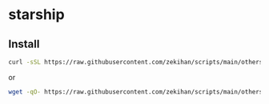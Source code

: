 # starship

## Install

```bash
curl -sSL https://raw.githubusercontent.com/zekihan/scripts/main/others/git_server/make_git_repo.sh
```

or

```bash
wget -qO- https://raw.githubusercontent.com/zekihan/scripts/main/others/git_server/make_git_repo.sh
```
